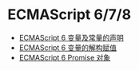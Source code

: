 # ECMAScript 6/7/8

* [ECMAScript 6 变量及常量的声明](/fe/ecmascript-678/ecmascript-6-bian-liang-ji-chang-liang-de-sheng-ming.md)
* [ECMAScript 6 变量的解构赋值](/fe/ecmascript-678/ecmascript-6-bian-liang-de-jie-gou-fu-zhi.md)
* [ECMAScript 6 Promise 对象](/fe/ecmascript-678/ecmascript-6-promise-dui-xiang.md)



